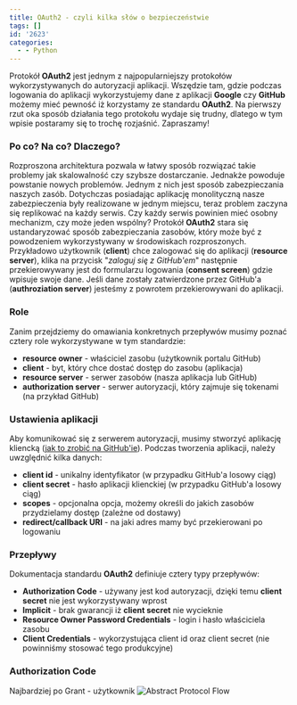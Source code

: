 ```yaml
---
title: OAuth2 - czyli kilka słów o bezpieczeństwie
tags: []
id: '2623'
categories:
  - - Python
---
```


Protokół **OAuth2** jest jednym z najpopularniejszy protokołów wykorzystywanych do autoryzacji aplikacji. Wszędzie tam, gdzie podczas logowania do aplikacji wykorzystujemy dane z aplikacji **Google** czy **GitHub** możemy mieć pewność iż korzystamy ze standardu **OAuth2**. Na pierwszy rzut oka sposób działania tego protokołu wydaje się trudny, dlatego w tym wpisie postaramy się to trochę rozjaśnić. Zapraszamy!
<!-- more -->
### Po co? Na co? Dlaczego?

Rozproszona architektura pozwala w łatwy sposób rozwiązać takie problemy jak skalowalność czy szybsze dostarczanie. Jednakże powoduje powstanie nowych problemów. Jednym z nich jest sposób zabezpieczania naszych zasób. Dotychczas posiadając aplikację monolityczną nasze zabezpieczenia były realizowane w jednym miejscu, teraz problem zaczyna się replikować na każdy serwis. Czy każdy serwis powinien mieć osobny mechanizm, czy może jeden wspólny? Protokół **OAuth2** stara się ustandaryzować sposób zabezpieczania zasobów, który może być z powodzeniem wykorzystywany w środowiskach rozproszonych. Przykładowo użytkownik (**client**) chce zalogować się do aplikacji (**resource server**), klika na przycisk "_zaloguj się z GitHub'em_" następnie przekierowywany jest do formularzu logowania (**consent screen**) gdzie wpisuje swoje dane. Jeśli dane zostały zatwierdzone przez GitHub'a (**authroziation server**) jesteśmy z powrotem przekierowywani do aplikacji.

### Role

Zanim przejdziemy do omawiania konkretnych przepływów musimy poznać cztery role wykorzystywane w tym standardzie:

*   **resource owner** - właściciel zasobu (użytkownik portalu GitHub)
*   **client** - byt, który chce dostać dostęp do zasobu (aplikacja)
*   **resource server** - serwer zasobów (nasza aplikacja lub GitHub)
*   **authorization server** - serwer autoryzacji, który zajmuje się tokenami (na przykład GitHub)

### Ustawienia aplikacji

Aby komunikować się z serwerem autoryzacji, musimy stworzyć aplikację kliencką ([jak to zrobić na GitHub'ie](https://developer.github.com/apps/building-oauth-apps/creating-an-oauth-app/)). Podczas tworzenia aplikacji, należy uwzględnić kilka danych:

*   **client id** - unikalny identyfikator (w przypadku GitHub'a losowy ciąg)
*   **client secret** - hasło aplikacji klienckiej (w przypadku GitHub'a losowy ciąg)
*   **scopes** - opcjonalna opcja, możemy określi do jakich zasobów przydzielamy dostęp (zależne od dostawy)
*   **redirect/callback URI** - na jaki adres mamy być przekierowani po logowaniu

### Przepływy

Dokumentacja standardu **OAuth2** definiuje cztery typy przepływów:

*   **Authorization Code** - używany jest kod autoryzacji, dzięki temu **client secret** nie jest wykorzystywany wprost
*   **Implicit** - brak gwarancji iż **client secret** nie wycieknie
*   **Resource Owner Password Credentials** \- login i hasło właściciela zasobu
*   **Client Credentials** \- wykorzystująca client id oraz client secret (nie powinniśmy stosować tego produkcyjne)

### Authorization Code

Najbardziej po Grant - użytkownik ![Abstract Protocol Flow](https://assets.digitalocean.com/articles/oauth/abstract_flow.png)